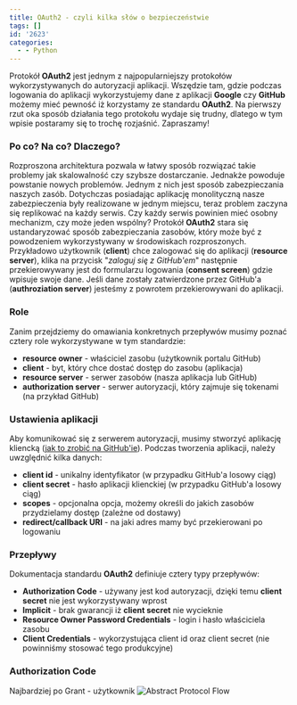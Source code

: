 ```yaml
---
title: OAuth2 - czyli kilka słów o bezpieczeństwie
tags: []
id: '2623'
categories:
  - - Python
---
```


Protokół **OAuth2** jest jednym z najpopularniejszy protokołów wykorzystywanych do autoryzacji aplikacji. Wszędzie tam, gdzie podczas logowania do aplikacji wykorzystujemy dane z aplikacji **Google** czy **GitHub** możemy mieć pewność iż korzystamy ze standardu **OAuth2**. Na pierwszy rzut oka sposób działania tego protokołu wydaje się trudny, dlatego w tym wpisie postaramy się to trochę rozjaśnić. Zapraszamy!
<!-- more -->
### Po co? Na co? Dlaczego?

Rozproszona architektura pozwala w łatwy sposób rozwiązać takie problemy jak skalowalność czy szybsze dostarczanie. Jednakże powoduje powstanie nowych problemów. Jednym z nich jest sposób zabezpieczania naszych zasób. Dotychczas posiadając aplikację monolityczną nasze zabezpieczenia były realizowane w jednym miejscu, teraz problem zaczyna się replikować na każdy serwis. Czy każdy serwis powinien mieć osobny mechanizm, czy może jeden wspólny? Protokół **OAuth2** stara się ustandaryzować sposób zabezpieczania zasobów, który może być z powodzeniem wykorzystywany w środowiskach rozproszonych. Przykładowo użytkownik (**client**) chce zalogować się do aplikacji (**resource server**), klika na przycisk "_zaloguj się z GitHub'em_" następnie przekierowywany jest do formularzu logowania (**consent screen**) gdzie wpisuje swoje dane. Jeśli dane zostały zatwierdzone przez GitHub'a (**authroziation server**) jesteśmy z powrotem przekierowywani do aplikacji.

### Role

Zanim przejdziemy do omawiania konkretnych przepływów musimy poznać cztery role wykorzystywane w tym standardzie:

*   **resource owner** - właściciel zasobu (użytkownik portalu GitHub)
*   **client** - byt, który chce dostać dostęp do zasobu (aplikacja)
*   **resource server** - serwer zasobów (nasza aplikacja lub GitHub)
*   **authorization server** - serwer autoryzacji, który zajmuje się tokenami (na przykład GitHub)

### Ustawienia aplikacji

Aby komunikować się z serwerem autoryzacji, musimy stworzyć aplikację kliencką ([jak to zrobić na GitHub'ie](https://developer.github.com/apps/building-oauth-apps/creating-an-oauth-app/)). Podczas tworzenia aplikacji, należy uwzględnić kilka danych:

*   **client id** - unikalny identyfikator (w przypadku GitHub'a losowy ciąg)
*   **client secret** - hasło aplikacji klienckiej (w przypadku GitHub'a losowy ciąg)
*   **scopes** - opcjonalna opcja, możemy określi do jakich zasobów przydzielamy dostęp (zależne od dostawy)
*   **redirect/callback URI** - na jaki adres mamy być przekierowani po logowaniu

### Przepływy

Dokumentacja standardu **OAuth2** definiuje cztery typy przepływów:

*   **Authorization Code** - używany jest kod autoryzacji, dzięki temu **client secret** nie jest wykorzystywany wprost
*   **Implicit** - brak gwarancji iż **client secret** nie wycieknie
*   **Resource Owner Password Credentials** \- login i hasło właściciela zasobu
*   **Client Credentials** \- wykorzystująca client id oraz client secret (nie powinniśmy stosować tego produkcyjne)

### Authorization Code

Najbardziej po Grant - użytkownik ![Abstract Protocol Flow](https://assets.digitalocean.com/articles/oauth/abstract_flow.png)